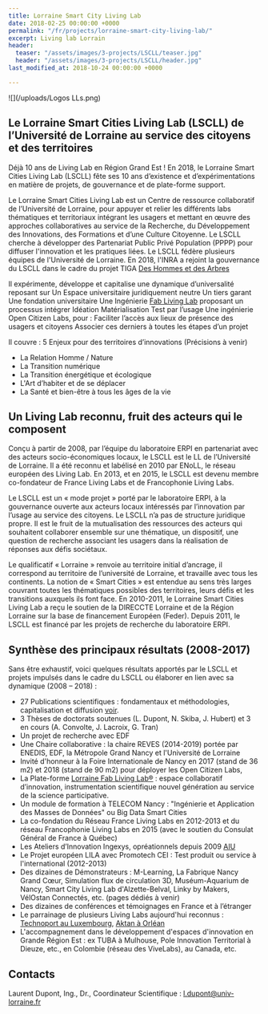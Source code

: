 ```yaml
---
title: Lorraine Smart City Living Lab
date: 2018-02-25 00:00:00 +0000
permalink: "/fr/projects/lorraine-smart-city-living-lab/"
excerpt: Living lab Lorrain
header:
  teaser: "/assets/images/3-projects/LSCLL/teaser.jpg"
  header: "/assets/images/3-projects/LSCLL/header.jpg"
last_modified_at: 2018-10-24 00:00:00 +0000

---
```

![](/uploads/Logos LLs.png)

## Le Lorraine Smart Cities Living Lab (LSCLL) de l’Université de Lorraine au service des citoyens et des territoires

Déjà 10 ans de Living Lab en Région Grand Est !
En 2018, le Lorraine Smart Cities Living Lab (LSCLL) fête ses 10 ans d’existence et d’expérimentations en matière de projets, de gouvernance et de plate-forme support.

Le Lorraine Smart Cities Living Lab est un Centre de ressource collaboratif de l’Université de Lorraine, pour appuyer et relier les différents labs thématiques et territoriaux intégrant les usagers et mettant en œuvre des approches collaboratives au service de la Recherche, du Développement des Innovations, des Formations et d’une Culture Citoyenne. Le LSCLL cherche à développer des Partenariat Public Privé Population (PPPP) pour diffuser l'innovation et les pratiques liées.
Le LSCLL fédère plusieurs équipes de l'Université de Lorraine. En 2018, l'INRA a rejoint la gouvernance du LSCLL dans le cadre du projet TIGA [Des Hommes et des Arbres](http://www.dhda2018.fr/)

Il expérimente, développe et capitalise une dynamique d’universalité reposant sur
Un Espace universitaire juridiquement neutre
Un tiers garant
Une fondation universitaire
Une Ingénierie [Fab Living Lab](www.lf2l.fr) proposant un processus intégrer
Idéation
Matérialisation
Test par l’usage
Une ingénierie Open Citizen Labs, pour :
Faciliter l’accès aux lieux de présence des usagers et citoyens
Associer ces derniers à toutes les étapes d’un projet

Il couvre : 5 Enjeux pour des territoires d’innovations (Précisions à venir)

* La Relation Homme / Nature
* La Transition numérique
* La Transition énergétique et écologique
* L'Art d’habiter et de se déplacer
* La Santé et bien-être à tous les âges de la vie

## Un Living Lab reconnu, fruit des acteurs qui le composent

Conçu à partir de 2008, par l’équipe du laboratoire ERPI en partenariat avec des acteurs socio-économiques locaux, le LSCLL est le LL de l’Université de Lorraine. Il a été reconnu et labélisé en 2010 par ENoLL, le réseau européen des Living Lab. En 2013, et en 2015, le LSCLL est devenu membre co-fondateur de France Living Labs et de Francophonie Living Labs.

Le LSCLL est un « mode projet » porté par le laboratoire ERPI, à la gouvernance ouverte aux acteurs locaux intéressés par l’innovation par l’usage au service des citoyens. Le LSCLL n’a pas de structure juridique propre. Il est le fruit de la mutualisation des ressources des acteurs qui souhaitent collaborer ensemble sur une thématique, un dispositif, une question de recherche associant les usagers dans la réalisation de réponses aux défis sociétaux.

Le qualificatif « Lorraine » renvoie au territoire initial d’ancrage, il correspond au territoire de l’université de Lorraine, et travaille avec tous les continents.
La notion de « Smart Cities » est entendue au sens très larges couvrant toutes les thématiques possibles des territoires, leurs défis et les transitions auxquels ils font face.
En 2010-2011, le Lorraine Smart Cities Living Lab a reçu le soutien de la DIRECCTE Lorraine et de la Région Lorraine sur la base de financement Européen (Feder). Depuis 2011, le LSCLL est financé par les projets de recherche du laboratoire ERPI.

## Synthèse des principaux résultats (2008-2017)

Sans être exhaustif, voici quelques résultats apportés par le LSCLL et projets impulsés dans le cadre du LSCLL ou élaborer en lien avec sa dynamique (2008 – 2018) :

* 27 Publications scientifiques : fondamentaux et méthodologies, capitalisation et diffusion [voir](http://www.lf2l.fr/publications).
* 3 Thèses de doctorats soutenues (L. Dupont, N. Skiba, J. Hubert) et 3 en cours (A. Convolte, J. Lacroix, G. Tran)
* Un projet de recherche avec EDF
* Une Chaire collaborative : la chaire REVES (2014-2019) portée par ENEDIS, EDF, la Métropole Grand Nancy et l'Université de Lorraine
* Invité d'honneur à la Foire Internationale de Nancy en 2017 (stand de 36 m2) et 2018 (stand de 90 m2) pour déployer les Open Citizen Labs,
* La Plate-forme [Lorraine Fab Living Lab®](www.lf2l.fr) : espace collaboratif d’innovation, instrumentation scientifique nouvel génération au service de la science participative.
* Un module de formation à TELECOM Nancy : "Ingénierie et Application des Masses de Données" ou Big Data Smart Cities
* La co-fondation du Réseau France Living Labs en 2012-2013 et du réseau Francophonie Living Labs en 2015 (avec le soutien du Consulat Général de France à Québec)
* Les Ateliers d’Innovation Ingexys, opréationnels depuis 2009 [AIU](http://masterprojter.wixsite.com/lesaiu)
* Le Projet européen LILA avec Promotech CEI : Test produit ou service à l'international (2012-2013)
* Des dizaines de Démonstrateurs : M-Learning, La Fabrique Nancy Grand Cœur, Simulation flux de circulation 3D, Muséum-Aquarium de Nancy, Smart City Living Lab d'Alzette-Belval, Linky by Makers, VélOstan Connectés, etc. (pages dédiés à venir)
* Des dizaines de conférences et témoignages en France et à l’étranger
* Le parrainage de plusieurs Living Labs aujourd'hui reconnus : [Technoport au Luxembourg](https://enoll.org/network/living-labs/?livinglab=technoport-living-lab-luxembourg), [Aktan à Orléan](https://aktan.fr/living-lab/)
* L'accompagnement dans le développement d'espaces d'innovation en Grande Région Est : ex TUBA à Mulhouse, Pole Innovation Territorial à Dieuze, etc., en Colombie (réseau des ViveLabs), au Canada, etc.

## Contacts

Laurent Dupont, Ing., Dr., Coordinateur Scientifique : l.dupont@univ-lorraine.fr